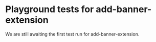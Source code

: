 # Playground tests for add-banner-extension
We are still awaiting the first test run for add-banner-extension.
